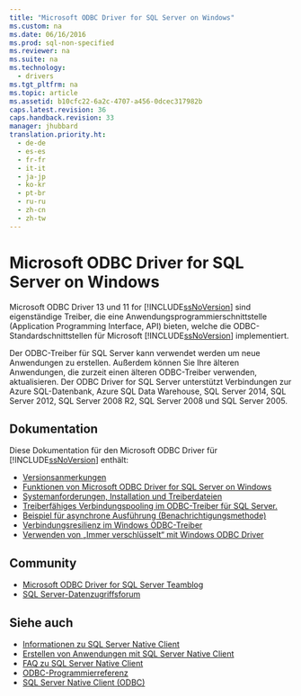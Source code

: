 ```yaml
---
title: "Microsoft ODBC Driver for SQL Server on Windows"
ms.custom: na
ms.date: 06/16/2016
ms.prod: sql-non-specified
ms.reviewer: na
ms.suite: na
ms.technology: 
  - drivers
ms.tgt_pltfrm: na
ms.topic: article
ms.assetid: b10cfc22-6a2c-4707-a456-0dcec317982b
caps.latest.revision: 36
caps.handback.revision: 33
manager: jhubbard
translation.priority.ht: 
  - de-de
  - es-es
  - fr-fr
  - it-it
  - ja-jp
  - ko-kr
  - pt-br
  - ru-ru
  - zh-cn
  - zh-tw
---
```

# Microsoft ODBC Driver for SQL Server on Windows
  Microsoft ODBC Driver 13 und 11 for [!INCLUDE[ssNoVersion](../content/includes/ssNoVersion_md.md)] sind eigenständige Treiber, die eine Anwendungsprogrammierschnittstelle \(Application Programming Interface, API\) bieten, welche die ODBC\-Standardschnittstellen für Microsoft [!INCLUDE[ssNoVersion](../content/includes/ssNoVersion_md.md)] implementiert.  
  
 Der ODBC-Treiber für SQL Server kann verwendet werden um neue Anwendungen zu erstellen. Außerdem können Sie Ihre älteren Anwendungen, die zurzeit einen älteren ODBC-Treiber verwenden, aktualisieren. Der ODBC Driver for SQL Server unterstützt Verbindungen zur Azure SQL-Datenbank, Azure SQL Data Warehouse, SQL Server 2014, SQL Server 2012, SQL Server 2008 R2, SQL Server 2008 und SQL Server 2005.  
  
## Dokumentation  
 Diese Dokumentation für den Microsoft ODBC Driver für [!INCLUDE[ssNoVersion](../content/includes/ssNoVersion_md.md)] enthält:  
  
*   [Versionsanmerkungen](../content/Release-Notes.md)  
*   [Funktionen von Microsoft ODBC Driver for SQL Server on Windows](../content/Features-of-the-Microsoft-ODBC-Driver-for-SQL-Server-on-Windows.md)  
*   [Systemanforderungen, Installation und Treiberdateien](../content/System-Requirements--Installation--and-Driver-Files.md)  
*   [Treiberfähiges Verbindungspooling im ODBC-Treiber für SQL Server.](../content/Driver-Aware-Connection-Pooling-in-the-ODBC-Driver-for-SQL-Server.md)  
*   [Beispiel für asynchrone Ausführung &#40;Benachrichtigungsmethode&#41;](../content/Asynchronous-Execution--Notification-Method--Sample.md)  
*   [Verbindungsresilienz im Windows ODBC-Treiber](../content/Connection-Resiliency-in-the-Windows-ODBC-Driver.md)  
*   [Verwenden von „Immer verschlüsselt“ mit Windows ODBC Driver](../content/Using-Always-Encrypted-with-the-Windows-ODBC-Driver.md)  
  
## Community  
* [Microsoft ODBC Driver for SQL Server Teamblog](http://blogs.msdn.com/sqlnativeclient/default.aspx)  
* [SQL Server-Datenzugriffsforum](http://social.technet.microsoft.com/Forums/en/sqldataaccess/threads)  
  
## Siehe auch  
* [Informationen zu SQL Server Native Client](https://msdn.microsoft.com/sqlserver/ff658532.aspx)   
* [Erstellen von Anwendungen mit SQL Server Native Client](https://msdn.microsoft.com/library/ms130904.aspx)   
* [FAQ zu SQL Server Native Client](https://msdn.microsoft.com/sqlserver/aa937707.aspx)   
* [ODBC-Programmierreferenz](../Topic/ODBC%20Programmer's%20Reference.md)   
* [SQL Server Native Client \(ODBC\)](https://msdn.microsoft.com/library/ms131415.aspx)  
  
  